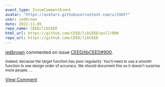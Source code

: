 ```yaml
---
event_type: IssueCommentEvent
avatar: "https://avatars.githubusercontent.com/u/3303?"
user: jedbrown
date: 2022-11-05
repo_name: CEED/libCEED
html_url: https://github.com/CEED/libCEED/pull/900
repo_url: https://github.com/CEED/libCEED
---
```


<a href='https://github.com/jedbrown' target='_blank'>jedbrown</a> commented on issue <a href='https://github.com/CEED/libCEED/pull/900' target='_blank'>CEED/libCEED#900</a>.

<small>Indeed, because the target function has poor regularity. You'll need to use a smooth function to see design order of accuracy. We should document this so it doesn't surprise more people. ...</small>

<a href='https://github.com/CEED/libCEED/pull/900' target='_blank'>View Comment</a>